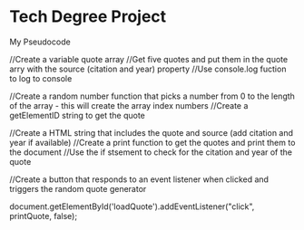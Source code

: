 # Tech Degree Project
My Pseudocode

//Create a variable quote array
//Get five quotes and put them in the quote arry with the source (citation and year) property
//Use console.log fuction to log to console

//Create a random number function that picks a number from 0 to the length of the array - this will create the array index numbers
//Create a getElementID string to get the quote 

//Create a HTML string that includes the quote and source (add citation and year if available)
//Create a print function to get the quotes and print them to the document
//Use the if stsement to check for the citation and year of the quote 

//Create a button that responds to an event listener when clicked and triggers the random quote generator

document.getElementById('loadQuote').addEventListener("click", printQuote, false);


